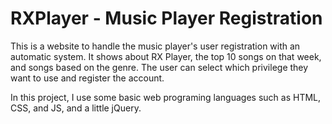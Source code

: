# RXPlayer - Music Player Registration
This is a website to handle the music player's user registration with an automatic system. It shows about RX Player, the top 10 songs on that week, and songs based on the genre. The user can select which privilege they want to use and register the account.

In this project, I use some basic web programing languages such as HTML, CSS, and JS, and a little jQuery.
